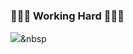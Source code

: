 ### 👨🏻‍💻 Working Hard 👨🏻‍💻

<img src="https://img.shields.io/badge/Java-007396?style=flat-square&logo=Java&logoColor=white"/></a>&nbsp

<!--
**Byeongju-Kong/Byeongju-Kong** is a ✨ _special_ ✨ repository because its `README.md` (this file) appears on your GitHub profile.

Here are some ideas to get you started:

- 🔭 I’m currently working on ...
- 🌱 I’m currently learning ...
- 👯 I’m looking to collaborate on ...
- 🤔 I’m looking for help with ...
- 💬 Ask me about ...
- 📫 How to reach me: ...
- 😄 Pronouns: ...
- ⚡ Fun fact: ...
-->
